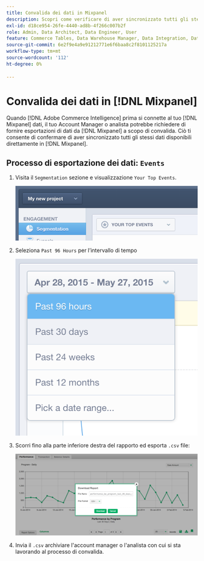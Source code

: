 ```yaml
---
title: Convalida dei dati in Mixpanel
description: Scopri come verificare di aver sincronizzato tutti gli stessi dati disponibili direttamente in Mixpanel.
exl-id: d18ce954-26fe-4440-ad8b-4f266c007b2f
role: Admin, Data Architect, Data Engineer, User
feature: Commerce Tables, Data Warehouse Manager, Data Integration, Data Import/Export
source-git-commit: 6e2f9e4a9e91212771e6f6baa8c2f8101125217a
workflow-type: tm+mt
source-wordcount: '112'
ht-degree: 0%

---
```


# Convalida dei dati in [!DNL Mixpanel]

Quando [!DNL Adobe Commerce Intelligence] prima si connette al tuo [!DNL Mixpanel] dati, il tuo Account Manager o analista potrebbe richiedere di fornire esportazioni di dati da [!DNL Mixpanel] a scopo di convalida. Ciò ti consente di confermare di aver sincronizzato tutti gli stessi dati disponibili direttamente in [!DNL Mixpanel].

## Processo di esportazione dei dati: `Events`

1. Visita il `Segmentation` sezione e visualizzazione `Your Top Events`.

   ![](../../../assets/your-top-events.png)

1. Seleziona `Past 96 Hours` per l’intervallo di tempo

   ![](../../../assets/past-96-hours.png)

1. Scorri fino alla parte inferiore destra del rapporto ed esporta `.csv` file:

   ![](../../../assets/export-csv-mixpanel.png)

1. Invia il `.csv` archiviare l&#39;account manager o l&#39;analista con cui si sta lavorando al processo di convalida.
